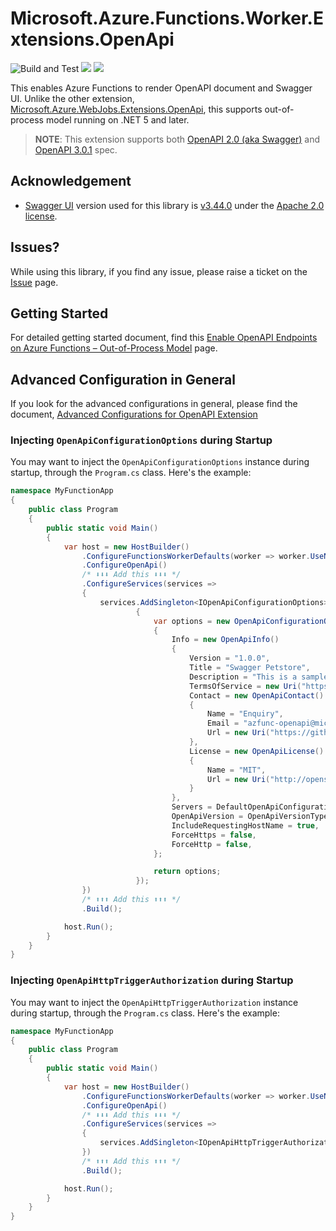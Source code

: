 # Microsoft.Azure.Functions.Worker.Extensions.OpenApi #

![Build and Test](https://github.com/Azure/azure-functions-openapi-extension/workflows/Build%20and%20Test/badge.svg) [![](https://img.shields.io/nuget/dt/Microsoft.Azure.Functions.Worker.Extensions.OpenApi.svg)](https://www.nuget.org/packages/Microsoft.Azure.Functions.Worker.Extensions.OpenApi/) [![](https://img.shields.io/nuget/v/Microsoft.Azure.Functions.Worker.Extensions.OpenApi.svg)](https://www.nuget.org/packages/Microsoft.Azure.Functions.Worker.Extensions.OpenApi/)

This enables Azure Functions to render OpenAPI document and Swagger UI. Unlike the other extension, [Microsoft.Azure.WebJobs.Extensions.OpenApi](./openapi-in-proc.md), this supports out-of-process model running on .NET 5 and later.

> **NOTE**: This extension supports both [OpenAPI 2.0 (aka Swagger)](https://github.com/OAI/OpenAPI-Specification/blob/master/versions/2.0.md) and [OpenAPI 3.0.1](https://github.com/OAI/OpenAPI-Specification/blob/master/versions/3.0.1.md) spec.


## Acknowledgement ##

* [Swagger UI](https://github.com/swagger-api/swagger-ui) version used for this library is [v3.44.0](https://github.com/swagger-api/swagger-ui/releases/tag/v3.44.0) under the [Apache 2.0 license](https://opensource.org/licenses/Apache-2.0).


## Issues? ##

While using this library, if you find any issue, please raise a ticket on the [Issue](https://github.com/Azure/azure-functions-openapi-extension/issues) page.


## Getting Started ##

For detailed getting started document, find this [Enable OpenAPI Endpoints on Azure Functions &ndash; Out-of-Process Model](enable-open-api-endpoints-out-of-proc.md) page.


## Advanced Configuration in General ##

If you look for the advanced configurations in general, please find the document, [Advanced Configurations for OpenAPI Extension](./openapi.md)


### Injecting `OpenApiConfigurationOptions` during Startup ###

You may want to inject the `OpenApiConfigurationOptions` instance during startup, through the `Program.cs` class. Here's the example:

```csharp
namespace MyFunctionApp
{
    public class Program
    {
        public static void Main()
        {
            var host = new HostBuilder()
                .ConfigureFunctionsWorkerDefaults(worker => worker.UseNewtonsoftJson())
                .ConfigureOpenApi()
                /* ⬇️⬇️⬇️ Add this ⬇️⬇️⬇️ */
                .ConfigureServices(services =>
                {
                    services.AddSingleton<IOpenApiConfigurationOptions>(_ =>
                            {
                                var options = new OpenApiConfigurationOptions()
                                {
                                    Info = new OpenApiInfo()
                                    {
                                        Version = "1.0.0",
                                        Title = "Swagger Petstore",
                                        Description = "This is a sample server Petstore API designed by [http://swagger.io](http://swagger.io).",
                                        TermsOfService = new Uri("https://github.com/Azure/azure-functions-openapi-extension"),
                                        Contact = new OpenApiContact()
                                        {
                                            Name = "Enquiry",
                                            Email = "azfunc-openapi@microsoft.com",
                                            Url = new Uri("https://github.com/Azure/azure-functions-openapi-extension/issues"),
                                        },
                                        License = new OpenApiLicense()
                                        {
                                            Name = "MIT",
                                            Url = new Uri("http://opensource.org/licenses/MIT"),
                                        }
                                    },
                                    Servers = DefaultOpenApiConfigurationOptions.GetHostNames(),
                                    OpenApiVersion = OpenApiVersionType.V2,
                                    IncludeRequestingHostName = true,
                                    ForceHttps = false,
                                    ForceHttp = false,
                                };

                                return options;
                            });
                })
                /* ⬆️⬆️⬆️ Add this ⬆️⬆️⬆️ */
                .Build();

            host.Run();
        }
    }
}
```

### Injecting `OpenApiHttpTriggerAuthorization` during Startup ###

You may want to inject the `OpenApiHttpTriggerAuthorization` instance during startup, through the `Program.cs` class. Here's the example:

```csharp
namespace MyFunctionApp
{
    public class Program
    {
        public static void Main()
        {
            var host = new HostBuilder()
                .ConfigureFunctionsWorkerDefaults(worker => worker.UseNewtonsoftJson())
                .ConfigureOpenApi()
                /* ⬇️⬇️⬇️ Add this ⬇️⬇️⬇️ */
                .ConfigureServices(services =>
                {
                    services.AddSingleton<IOpenApiHttpTriggerAuthorization, MyOpenApiHttpTriggerAuthorization>();
                })
                /* ⬆️⬆️⬆️ Add this ⬆️⬆️⬆️ */
                .Build();

            host.Run();
        }
    }
}
```


